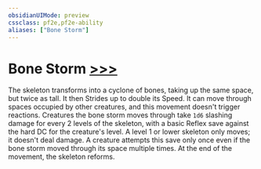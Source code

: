 ```yaml
---
obsidianUIMode: preview
cssclass: pf2e,pf2e-ability
aliases: ["Bone Storm"]
---
```

# Bone Storm [>>>](/rules/core-rulebook/chapter-9-playing-the-game.md#Actions "Three-Action")

The skeleton transforms into a cyclone of bones, taking up the same space, but twice as tall. It then Strides up to double its Speed. It can move through spaces occupied by other creatures, and this movement doesn't trigger reactions. Creatures the bone storm moves through take `1d6` slashing damage for every 2 levels of the skeleton, with a basic Reflex save against the hard DC for the creature's level. A level 1 or lower skeleton only moves; it doesn't deal damage. A creature attempts this save only once even if the bone storm moved through its space multiple times. At the end of the movement, the skeleton reforms.